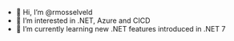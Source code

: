 - 👋 Hi, I’m @rmosselveld
- 👀 I’m interested in .NET, Azure and CICD
- 🌱 I’m currently learning new .NET features introduced in .NET 7

<!---
rmosselveld/rmosselveld is a ✨ special ✨ repository because its `README.md` (this file) appears on your GitHub profile.
You can click the Preview link to take a look at your changes.
--->
